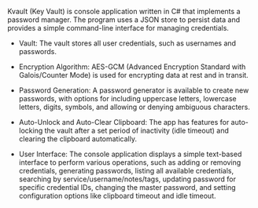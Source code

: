 ﻿Kvault (Key Vault) is console application written in C# that implements a password manager. The program uses a JSON store to persist data and provides a simple command-line interface for managing credentials.

- Vault: The vault stores all user credentials, such as usernames and passwords.

- Encryption Algorithm: AES-GCM (Advanced Encryption Standard with Galois/Counter Mode) is used for encrypting data at rest and in transit.

- Password Generation: A password generator is available to create new passwords, with options for including uppercase letters, lowercase letters, digits, symbols, and allowing or denying ambiguous characters.

- Auto-Unlock and Auto-Clear Clipboard: The app has features for auto-locking the vault after a set period of inactivity (idle timeout) and clearing the clipboard automatically.

- User Interface: The console application displays a simple text-based interface to perform various operations, such as adding or removing credentials, generating passwords, listing all available credentials, searching by service/username/notes/tags, updating password for specific credential IDs, changing the master password, and setting configuration options like clipboard timeout and idle timeout.